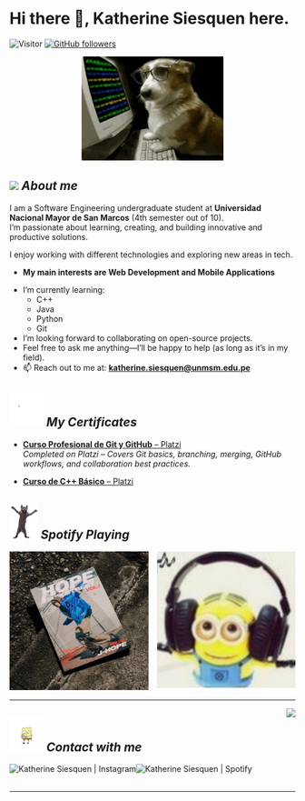 # Hi there 👋, Katherine Siesquen here.
![Visitor](https://visitor-badge.laobi.icu/badge?page_id=kittyzliz.repoName) [![GitHub followers](https://img.shields.io/github/followers/kittyzliz.svg?style=social&label=Follow)](https://github.com/kittyzliz?tab=followers)<br/>

<p align="center">
  <img width="250px" alt="Hacker Dog" src="gifts/god.gif" />
</p>

## <img src="https://media.giphy.com/media/ObNTw8Uzwy6KQ/giphy.gif" width="30px">&nbsp;***About me***
I am a Software Engineering undergraduate student at **Universidad Nacional Mayor de San Marcos** (4th semester out of 10).  
I’m passionate about learning, creating, and building innovative and productive solutions.

I enjoy working with different technologies and exploring new areas in tech.

* **My main interests are Web Development and Mobile Applications**  
- I’m currently learning:  
  - C++  
  - Java
  - Python 
  - Git 
- I’m looking forward to collaborating on open-source projects.  
- Feel free to ask me anything—I’ll be happy to help (as long as it’s in my field). 
- 📫 Reach out to me at: **katherine.siesquen@unmsm.edu.pe**  

## <img alt="study" src="gifts/study.gif" width="60px">&nbsp;***My Certificates***

- [**Curso Profesional de Git y GitHub** – Platzi](https://platzi.com/p/katherinest0801/curso/11059-gitgithub/diploma/detalle/)  
  *Completed on Platzi – Covers Git basics, branching, merging, GitHub workflows, and collaboration best practices.*

- [**Curso de C++ Básico** – Platzi](https://platzi.com/p/katherinest0801/curso/2372-course/diploma/detalle/)  

## <img alt="cat dance" src="gifts/cat.gif" width="50px">&nbsp;***Spotify Playing***

<div style="display: flex; gap: 15px; justify-content: center;">
  <a href="https://open.spotify.com/intl-es/track/11sirgYaEutV40tkvgpHN6?si=dcb1bc9ea4ec4e85" target="_blank">
    <img src="gifts/ab67616d0000b273c38c67ad56a314ba5669242d.jpg" width="250px"
         onmouseover="this.style.transform='scale(1.08)'; this.style.transition='0.3s';"
         onmouseout="this.style.transform='scale(1)';">
  </a>

  <a href="https://open.spotify.com/playlist/5Xz7JWc5mBfX8RbYDcjpPQ?si=f6802576630b441b" target="_blank">
    <img src="gifts/kpop.jpg" width="250px"
         onmouseover="this.style.transform='scale(1.08)'; this.style.transition='0.3s';"
         onmouseout="this.style.transform='scale(1)';">
  </a>
</div>

---

<img align="right" src="https://komarev.com/ghpvc/?username=kittyzliz&color=ff69b4&label=Profile+views" />

## <img alt="messages" src="gifts/messages.gif" width="60px">&nbsp;***Contact with me***

<a href="https://www.instagram.com/kittyzliz/">
  <img align="left" alt="Katherine Siesquen | Instagram" height="30px" src="https://cdn-icons-png.flaticon.com/512/2111/2111463.png"
       onmouseover="this.style.transform='scale(1.2)'; this.style.transition='0.3s';"
       onmouseout="this.style.transform='scale(1)';" />
</a>

<a href="https://open.spotify.com/user/31rxmqinjsdgaezjxxpceyulqvvy?si=llo3BEgtQXynS4BfVcx4_g">
  <img align="left" alt="Katherine Siesquen | Spotify" height="30px" src="https://cdn-icons-png.flaticon.com/512/2111/2111624.png"
       onmouseover="this.style.transform='scale(1.2)'; this.style.transition='0.3s';"
       onmouseout="this.style.transform='scale(1)';" />
</a>

<br/>  
<br/>  

---

[instagram]: https://www.instagram.com/kittyzliz/  
[spotify]: https://open.spotify.com/user/31rxmqinjsdgaezjxxpceyulqvvy?si=llo3BEgtQXynS4BfVcx4_g
